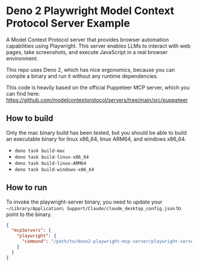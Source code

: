 # Deno 2 Playwright Model Context Protocol Server Example

A Model Context Protocol server that provides browser automation capabilities using Playwright. This server enables LLMs to interact with web pages, take screenshots, and execute JavaScript in a real browser environment.

This repo uses Deno 2, which has nice ergonomics, because you can compile a binary and run it without any runtime dependencies.

This code is heavily based on the official Puppeteer MCP server, which you can find here: https://github.com/modelcontextprotocol/servers/tree/main/src/puppeteer

## How to build

Only the mac binary build has been tested, but you should be able to build an executable binary for linux x86_64, linux ARM64, and windows x86_64.

- `deno task build-mac`
- `deno task build-linux-x86_64`
- `deno task build-linux-ARM64`
- `deno task build-windows-x86_64`

## How to run

To invoke the playwright-server binary, you need to update your `~/Library/Application\ Support/Claude/claude_desktop_config.json` to point to the binary.

```json
{
  "mcpServers": {
    "playwright": {
      "command": "/path/to/deno2-playwright-mcp-server/playwright-server"
    }
  }
}
```
